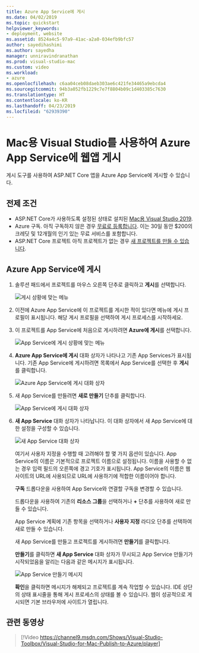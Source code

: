 ```yaml
---
title: Azure App Service에 게시
ms.date: 04/02/2019
ms.topic: quickstart
helpviewer_keywords:
- deployment, website
ms.assetid: 8524a4c5-97a9-41ac-a2a0-034efb9bfc57
author: sayedihashimi
ms.author: sayedha
manager: unniravindranathan
ms.prod: visual-studio-mac
ms.custom: video
ms.workload:
- azure
ms.openlocfilehash: c6aa04ceb08daeb303ae6c421fe34465a9ebcda4
ms.sourcegitcommit: 94b3a052fb1229c7e7f8804b09c1d403385c7630
ms.translationtype: HT
ms.contentlocale: ko-KR
ms.lasthandoff: 04/23/2019
ms.locfileid: "62939390"
---
```

# <a name="publish-a-web-app-to-azure-app-service-using-visual-studio-for-mac"></a>Mac용 Visual Studio를 사용하여 Azure App Service에 웹앱 게시

게시 도구를 사용하여 ASP.NET Core 앱을 Azure App Service에 게시할 수 있습니다.

## <a name="prerequisites"></a>전제 조건

- ASP.NET Core가 사용하도록 설정된 상태로 설치된 [Mac용 Visual Studio 2019](https://visualstudio.microsoft.com/downloads/?utm_medium=microsoft&utm_source=docs.microsoft.com&utm_campaign=inline+link&utm_content=download+vs4mac2019).
- Azure 구독. 아직 구독하지 않은 경우 [무료로 등록합니다](https://azure.microsoft.com/free/dotnet/). 이는 30일 동안 $200의 크레딧 및 12개월의 인기 있는 무료 서비스를 포함합니다.
- ASP.NET Core 프로젝트 아직 프로젝트가 없는 경우 [새 프로젝트를 만들 수 있습니다](~/create-new-projects.md).

## <a name="publish-to-azure-app-service"></a>Azure App Service에 게시

 1. 솔루션 패드에서 프로젝트를 마우스 오른쪽 단추로 클릭하고 **게시**를 선택합니다.

    ![게시 상황에 맞는 메뉴](media/publish-context-menu.png)

 2. 이전에 Azure App Service에 이 프로젝트를 게시한 적이 있다면 메뉴에 게시 프로필이 표시됩니다. 해당 게시 프로필을 선택하여 게시 프로세스를 시작하세요.

 3. 이 프로젝트를 App Service에 처음으로 게시하려면 **Azure에 게시**를 선택합니다.

    ![App Service에 게시 상황에 맞는 메뉴](media/publish-to-azure-context-menu.png)

 4. **Azure App Service에 게시** 대화 상자가 나타나고 기존 App Services가 표시됩니다. 기존 App Service에 게시하려면 목록에서 App Service를 선택한 후 **게시**를 클릭합니다.

    ![Azure App Service에 게시 대화 상자](media/publish-to-app-service-dialog.png)

 5. 새 App Service를 만들려면 **새로 만들기** 단추를 클릭합니다.

    ![App Service에 게시 대화 상자](media/publish-to-app-service-dialog-new-selected.png)

 6. **새 App Service** 대화 상자가 나타납니다. 이 대화 상자에서 새 App Service에 대한 설정을 구성할 수 있습니다.

    ![새 App Service 대화 상자](media/publish-new-app-service.png)

    여기서 사용자 지정을 수행할 때 고려해야 할 몇 가지 옵션이 있습니다. App Service의 이름은 기본적으로 프로젝트 이름으로 설정됩니다. 이름을 사용할 수 없는 경우 입력 필드의 오른쪽에 경고 기호가 표시됩니다. App Service의 이름은 웹 사이트의 URL에 사용되므로 URL에 사용하기에 적합한 이름이어야 합니다.

    **구독** 드롭다운을 사용하여 App Service와 연결할 구독을 변경할 수 있습니다.

    드롭다운을 사용하여 기존의 **리소스 그룹**을 선택하거나 **+** 단추를 사용하여 새로 만들 수 있습니다.

    App Service 계획에 기존 항목을 선택하거나 **사용자 지정** 라디오 단추를 선택하여 새로 만들 수 있습니다.

    새 App Service를 만들고 프로젝트를 게시하려면 **만들기**를 클릭합니다.

    **만들기**를 클릭하면 **새 App Service** 대화 상자가 무시되고 App Service 만들기가 시작되었음을 알리는 다음과 같은 메시지가 표시됩니다.

      ![App Service 만들기 메시지](media/publish-create-app-service-message.png)

    **확인**을 클릭하면 메시지가 해제되고 프로젝트를 계속 작업할 수 있습니다. IDE 상단의 상태 표시줄을 통해 게시 프로세스의 상태를 볼 수 있습니다. 웹이 성공적으로 게시되면 기본 브라우저에 사이트가 열립니다.

## <a name="related-video"></a>관련 동영상

> [!Video https://channel9.msdn.com/Shows/Visual-Studio-Toolbox/Visual-Studio-for-Mac-Publish-to-Azure/player]

